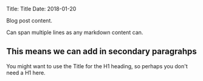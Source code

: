 Title: Title
Date: 2018-01-20

Blog post content.

Can span multiple lines as any markdown content can.

## This means we can add in secondary paragrahps

You might want to use the Title for the H1 heading, so perhaps you don't need a H1 here.
